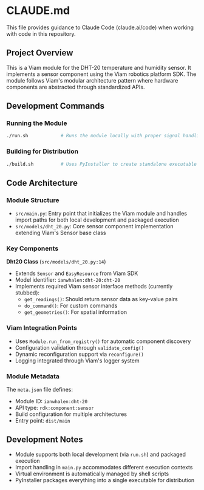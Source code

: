 # CLAUDE.md

This file provides guidance to Claude Code (claude.ai/code) when working with code in this repository.

## Project Overview

This is a Viam module for the DHT-20 temperature and humidity sensor. It implements a sensor component using the Viam robotics platform SDK. The module follows Viam's modular architecture pattern where hardware components are abstracted through standardized APIs.

## Development Commands

### Running the Module
```bash
./run.sh            # Runs the module locally with proper signal handling
```

### Building for Distribution
```bash
./build.sh          # Uses PyInstaller to create standalone executable and archive
```

## Code Architecture

### Module Structure
- `src/main.py`: Entry point that initializes the Viam module and handles import paths for both local development and packaged execution
- `src/models/dht_20.py`: Core sensor component implementation extending Viam's Sensor base class

### Key Components

**Dht20 Class** (`src/models/dht_20.py:14`)
- Extends `Sensor` and `EasyResource` from Viam SDK
- Model identifier: `ianwhalen:dht-20:dht-20`
- Implements required Viam sensor interface methods (currently stubbed):
  - `get_readings()`: Should return sensor data as key-value pairs
  - `do_command()`: For custom commands
  - `get_geometries()`: For spatial information

### Viam Integration Points
- Uses `Module.run_from_registry()` for automatic component discovery
- Configuration validation through `validate_config()`
- Dynamic reconfiguration support via `reconfigure()`
- Logging integrated through Viam's logger system

### Module Metadata
The `meta.json` file defines:
- Module ID: `ianwhalen:dht-20`
- API type: `rdk:component:sensor`
- Build configuration for multiple architectures
- Entry point: `dist/main`

## Development Notes

- Module supports both local development (via `run.sh`) and packaged execution
- Import handling in `main.py` accommodates different execution contexts
- Virtual environment is automatically managed by shell scripts
- PyInstaller packages everything into a single executable for distribution
